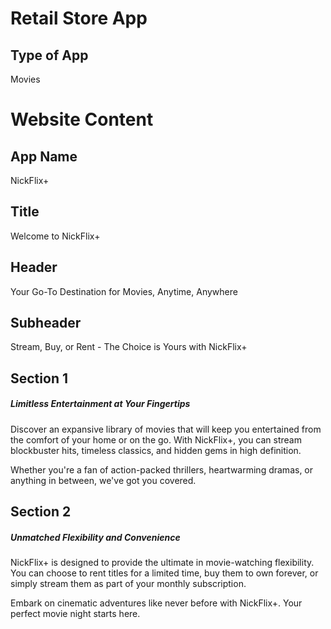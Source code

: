 # Retail Store App

## Type of App
Movies

# Website Content 

## App Name
NickFlix+


## Title

Welcome to NickFlix+

## Header

Your Go-To Destination for Movies, Anytime, Anywhere

## Subheader

Stream, Buy, or Rent - The Choice is Yours with NickFlix+

## Section 1

##### Limitless Entertainment at Your Fingertips

Discover an expansive library of movies that will keep you entertained from the comfort of your home or on the go. With NickFlix+, you can stream blockbuster hits, timeless classics, and hidden gems in high definition. 

Whether you're a fan of action-packed thrillers, heartwarming dramas, or anything in between, we've got you covered.


## Section 2

##### Unmatched Flexibility and Convenience

NickFlix+ is designed to provide the ultimate in movie-watching flexibility. You can choose to rent titles for a limited time, buy them to own forever, or simply stream them as part of your monthly subscription. 

Embark on cinematic adventures like never before with NickFlix+. Your perfect movie night starts here.
